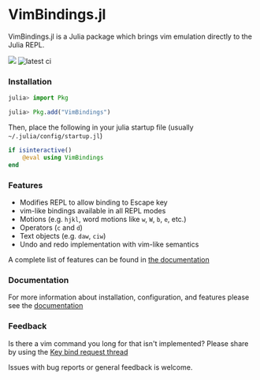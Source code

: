 # VimBindings.jl
VimBindings.jl is a Julia package which brings vim emulation directly to the Julia REPL.

[![](https://img.shields.io/badge/docs-stable-blue.svg)](https://caleb-allen.github.io/VimBindings.jl/dev)
![latest ci](https://github.com/caleb-allen/VimBindings.jl/actions/workflows/test.yaml/badge.svg)

### Installation
```julia
julia> import Pkg

julia> Pkg.add("VimBindings")
```

Then, place the following in your julia startup file (usually `~/.julia/config/startup.jl`)

```julia
if isinteractive()
    @eval using VimBindings
end
```

### Features
- Modifies REPL to allow binding to Escape key
- vim-like bindings available in all REPL modes
- Motions (e.g. `hjkl`, word motions like `w`, `W`, `b`, `e`, etc.)
- Operators (`c` and `d`)
- Text objects (e.g. `daw`, `ciw`)
- Undo and redo implementation with vim-like semantics

A complete list of features can be found in [the documentation](https://caleb-allen.github.io/VimBindings.jl/dev/features/)

### Documentation

For more information about installation, configuration, and features please see the [documentation](https://caleb-allen.github.io/VimBindings.jl/dev/)

### Feedback

Is there a vim command you long for that isn't implemented? Please share by using the [Key bind request thread](https://github.com/caleb-allen/VimBindings.jl/issues/15)

Issues with bug reports or general feedback is welcome.
